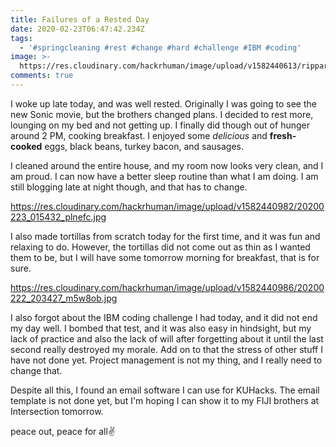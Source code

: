 ```yaml
---
title: Failures of a Rested Day
date: 2020-02-23T06:47:42.234Z
tags:
  - '#springcleaning #rest #change #hard #challenge #IBM #coding'
image: >-
  https://res.cloudinary.com/hackrhuman/image/upload/v1582440613/ripparrot_vpajeu.gif
comments: true
---
```

I woke up late today, and was well rested. Originally I was going to see the new Sonic movie, but the brothers changed plans. I decided to rest more, lounging on my bed and not getting up. I finally did though out of hunger around 2 PM, cooking breakfast. I enjoyed some _delicious_ and **fresh-cooked** eggs, black beans, turkey bacon, and sausages. 

I cleaned around the entire house, and my room now looks very clean, and I am proud. I can now have a better sleep routine than what I am doing. I am still blogging late at night though, and that has to change. 

<https://res.cloudinary.com/hackrhuman/image/upload/v1582440982/20200223_015432_plnefc.jpg>

I also made tortillas from scratch today for the first time, and it was fun and relaxing to do. However, the tortillas did not come out as thin as I wanted them to be, but I will have some tomorrow morning for breakfast, that is for sure. 

<https://res.cloudinary.com/hackrhuman/image/upload/v1582440986/20200222_203427_m5w8ob.jpg>

I also forgot about the IBM coding challenge I had today, and it did not end my day well. I bombed that test, and it was also easy in hindsight, but my lack of practice and also the lack of will after forgetting about it until the last second really destroyed my morale. Add on to that the stress of other stuff I have not done yet. Project management is not my thing, and I really need to change that. 

Despite all this, I found an email software I can use for KUHacks. The email template is not done yet, but I'm hoping I can show it to my FIJI brothers at Intersection tomorrow. 

peace out, peace for all✌️
